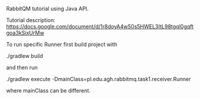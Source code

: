 RabbitQM tutorial using Java API.

Tutorial description:
https://docs.google.com/document/d/1r8doyA4w50s5HWEL3ItL98tgql0gqftgoa3kSixUrMw

To run specific Runner first build project with

  ./gradlew build
  
  and then run

  ./gradlew execute -DmainClass=pl.edu.agh.rabbitmq.task1.receiver.Runner

where mainClass can be different.

